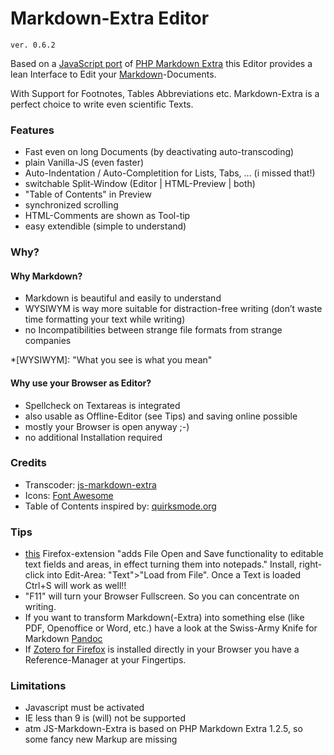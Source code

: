 # Markdown-Extra Editor

	ver. 0.6.2

Based on a 
[JavaScript port](//github.com/tanakahisateru/js-markdown-extra) 
of 
[PHP Markdown Extra](http://michelf.ca/projects/php-markdown/extra) 
this Editor provides a lean Interface to Edit your 
[Markdown](http://daringfireball.net/projects/markdown)-Documents. 

With Support for Footnotes, Tables Abbreviations etc. Markdown-Extra is a perfect choice to write even scientific Texts.

### Features

* Fast even on long Documents (by deactivating auto-transcoding)
* plain Vanilla-JS (even faster)
* Auto-Indentation / Auto-Completition for Lists, Tabs, ... (i missed that!)
* switchable Split-Window (Editor | HTML-Preview | both) 
* "Table of Contents" in Preview
* synchronized scrolling
* HTML-Comments are shown as Tool-tip <!--i like to comment my Texts -->
* easy extendible (simple to understand)

### Why?

#### Why  Markdown?

* Markdown is beautiful and easily to understand
* WYSIWYM is way more suitable for distraction-free writing (don’t waste time formatting your text while writing)
* no Incompatibilities between strange file formats from strange companies

*[WYSIWYM]: "What you see is what you mean"

#### Why use your Browser as Editor?

* Spellcheck on Textareas is integrated
* also usable as Offline-Editor (see Tips) and saving online possible
* mostly your Browser is open anyway ;-)
* no additional Installation required


### Credits

* Transcoder: [js-markdown-extra](//github.com/tanakahisateru/js-markdown-extra)
* Icons: [Font Awesome](http://fontawesome.io)
* Table of Contents inspired by: [quirksmode.org](http://www.quirksmode.org/js/contents.html)

### Tips

* [this](https://addons.mozilla.org/en-US/firefox/addon/save-text-area) Firefox-extension "adds File Open and Save functionality to editable text fields and areas, in effect turning them into notepads." Install, right-click into Edit-Area: "Text">"Load from File". Once a Text is loaded Ctrl+S will work as well!!
* "F11" will turn your Browser Fullscreen. So you can concentrate on writing.
* If you want to transform Markdown(-Extra) into something else (like PDF, Openoffice or Word, etc.) have a look at the Swiss-Army Knife for Markdown [Pandoc](http://johnmacfarlane.net/pandoc)
* If [Zotero for Firefox](https://www.zotero.org) is installed directly in your Browser you have a Reference-Manager at your Fingertips.

### Limitations

* Javascript must be activated
* IE less than 9 is (will) not be supported
* atm JS-Markdown-Extra is based on PHP Markdown Extra 1.2.5, so some fancy new Markup are missing


